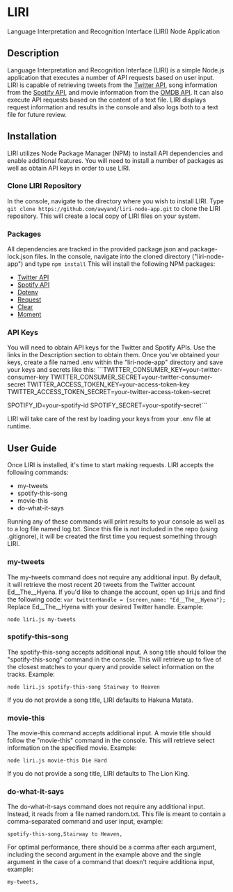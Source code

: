 # LIRI
Language Interpretation and Recognition Interface (LIRI) Node Application

## Description

Language Interpretation and Recognition Interface (LIRI) is a simple Node.js application that executes a number of API requests based on user input.  LIRI is capable of retrieving tweets from the [Twitter API](https://developer.twitter.com/en.html), song information from the [Spotify API](https://developer.spotify.com/), and movie information from the [OMDB API](http://www.omdbapi.com/).  It can also execute API requests based on the content of a text file.  LIRI displays request information and results in the console and also logs both to a text file for future review.

## Installation

LIRI utilizes Node Package Manager (NPM) to install API dependencies and enable additional features.  You will need to install a number of packages as well as obtain API keys in order to use LIRI.

### Clone LIRI Repository

In the console, navigate to the directory where you wish to install LIRI.  Type ```git clone https://github.com/awyand/liri-node-app.git``` to clone the LIRI repository.  This will create a local copy of LIRI files on your system.

### Packages

All dependencies are tracked in the provided package.json and package-lock.json files.  In the console, navigate into the cloned directory ("liri-node-app") and type ```npm install```  This will install the following NPM packages:

* [Twitter API](https://www.npmjs.com/package/twitter)
* [Spotify API](https://www.npmjs.com/package/node-spotify-api)
* [Dotenv](https://www.npmjs.com/package/dotenv)
* [Request](https://www.npmjs.com/package/request)
* [Clear](https://www.npmjs.com/package/clear)
* [Moment](https://www.npmjs.com/package/moment)

### API Keys

You will need to obtain API keys for the Twitter and Spotify APIs.  Use the links in the Description section to obtain them.  Once you've obtained your keys, create a file named .env within the "liri-node-app" directory and save your keys and secrets like this: ```TWITTER_CONSUMER_KEY=your-twitter-consumer-key
TWITTER_CONSUMER_SECRET=your-twitter-consumer-secret
TWITTER_ACCESS_TOKEN_KEY=your-access-token-key
TWITTER_ACCESS_TOKEN_SECRET=your-twitter-access-token-secret

SPOTIFY_ID=your-spotify-id
SPOTIFY_SECRET=your-spotify-secret```

LIRI will take care of the rest by loading your keys from your .env file at runtime.

## User Guide

Once LIRI is installed, it's time to start making requests.  LIRI accepts the following commands:

* my-tweets
* spotify-this-song
* movie-this
* do-what-it-says

Running any of these commands will print results to your console as well as to a log file named log.txt.  Since this file is not included in the repo (using .gitignore), it will be created the first time you request something through LIRI.

### my-tweets

The my-tweets command does not require any additional input.  By default, it will retrieve the most recent 20 tweets from the Twitter account Ed__The__Hyena.  If you'd like to change the account, open up liri.js and find the following code: ```var twitterHandle = {screen_name: "Ed__The__Hyena"};```  Replace Ed__The__Hyena with your desired Twitter handle.  Example:

```node liri.js my-tweets```

### spotify-this-song

The spotify-this-song accepts additional input. A song title should follow the "spotify-this-song" command in the  console.  This will retrieve up to five of the closest matches to your query and provide select information on the tracks.  Example:

```node liri.js spotify-this-song Stairway to Heaven```

If you do not provide a song title, LIRI defaults to Hakuna Matata.

### movie-this

The movie-this command accepts additional input.  A movie title should follow the "movie-this" command in the console.  This will retrieve select information on the specified movie.  Example:

```node liri.js movie-this Die Hard```

If you do not provide a song title, LIRI defaults to The Lion King.

### do-what-it-says

The do-what-it-says command does not require any additional input.  Instead, it reads from a file named random.txt.  This file is meant to contain a comma-separated command and user input, example:

```spotify-this-song,Stairway to Heaven,```

For optimal performance, there should be a comma after each argument, including the second argument in the example above and the single argument in the case of a command that doesn't require additiona input, example:

```my-tweets,```
